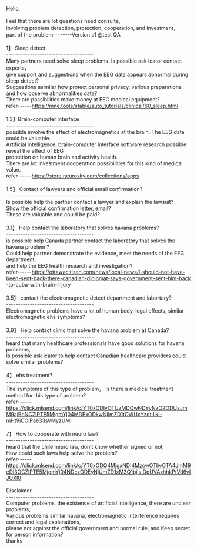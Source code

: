Hello,<br>
<br>
Feel that there are lot questions need consulte, <br>
involving problem detection, protection, cooperation, and investment，<br> 
part of the problem--------Version a1  @test QA<br> 
<br>
1】 Sleep detect<br>
-------------------------------------<br>
Many partners need solve sleep problems. Is possible ask icator contact experts， <br>
give support and suggestions when the EEG data appears abnormal during sleep detect?<br>
Suggestions asimilar how protect personal privacy, various preparations, and how observe abnormalities data?<br>
There are possibilities make money at EEG medical equipment?<br>
refer------https://mne.tools/stable/auto_tutorials/clinical/60_sleep.html<br>
<br>
1.3】Brain-computer interface<br>
-------------------------------------<br>
possible involve the effect of electromagnetics at the brain. The EEG data could be valuable. <br>
Artificial intelligence, brain-computer interface software research possible reveal the effect of EEG <br>
protection on human brain and activity health. <br>
There are lot investment cooperation possibilities for this kind of medical value.<br>
refer------https://store.neurosky.com/collections/apps<br>
<br>
1.5】 Contact of lawyers and official email confirmation?<br>
-------------------------------------<br>
Is possible help the partner contact a lawyer and explain the lawsuit? <br>
Show the official confirmation letter, email?<br>
These are valuable and could be paid?<br>
<br>
3.1】 Help contact the laboratory that solves havana problems?<br>
-------------------------------------<br>
is possible help Canada partner contact the laboratory that solves the havana problem ?<br>
Could help partner demonstrate the evidence, meet the needs of the EEG department, <br>
and help the EEG health research and investigation?<br>
refer------https://ottawacitizen.com/news/local-news/i-should-not-have-been-sent-back-there-canadian-diplomat-says-government-sent-him-back
-to-cuba-with-brain-injury<br>
<br>
3.5】 contact the electromagnetic detect department and labortary?<br>
-------------------------------------<br>
Electromagnetic problems have a lot of human body, legal effects, similar electromagnetic ehs symptoms?<br>
<br>
3.9】 Help contact clinic that solve the havana problem at Canada?<br>
-------------------------------------<br>
heard that many healthcare professionals have good solutions for havana problems,<br>
Is possible ask icator to help contact Canadian healthcare providers could solve similar problems?<br>
<br>
4】 ehs treatment?<br>
-------------------------------------<br>
The symptoms of this type of problem， Is there a medical treatment method for this type of problem?<br>
refer------https://click.mlsend.com/link/c/YT0xODIyOTUzMDQwNDYyNzQ2ODUzJmM9ajBnNCZlPTE5MjgmYj04MDExODkwNjImZD1tOWUxYzdt.Ilkl-mHt9iCOlPae33sVMyzUMI<br>
<br>
7】 How to cooperate with neuro law?<br>
-------------------------------------<br>
heard that the chile neuro law, don’t know whether signed or not,<br>
How could such laws help solve the problem?<br>
refer------https://click.mlsend.com/link/c/YT0xODQ4MjgxNDI4MzcwOTIwOTA4JmM9eDl3OCZlPTE5MjgmYj04NDczODEyNjUmZD1xM3Q1bjls.DpUVAxhhkPtVd6vIJUXI0<br>
<br>
Disclaimer<br>
-------------------------------------<br>
Computer problems, the existence of artificial intelligence, there are unclear problems,<br>
Various problems similar havana, electromagnetic interference requires correct and legal explanations,<br>
please not against the official government and normal rule, and Keep secret for person information?<br>
thanks<br>

